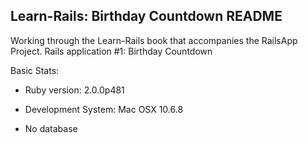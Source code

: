 Learn-Rails: Birthday Countdown README
------------------

Working through the Learn-Rails book that accompanies the RailsApp Project. 
Rails application #1: Birthday Countdown

Basic Stats:

* Ruby version: 2.0.0p481

* Development System: Mac OSX 10.6.8 

* No database
